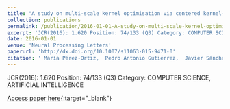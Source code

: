 ```yaml
---
title: "A study on multi-scale kernel optimisation via centered kernel-target alignment"
collection: publications
permalink: /publication/2016-01-01-A-study-on-multi-scale-kernel-optimisation-via-centered-kernel-target-alignment
excerpt: 'JCR(2016): 1.620 Position: 74/133 (Q3) Category: COMPUTER SCIENCE, ARTIFICIAL INTELLIGENCE'
date: 2016-01-01
venue: 'Neural Processing Letters'
paperurl: 'http://dx.doi.org/10.1007/s11063-015-9471-0'
citation: ' María Pérez-Ortiz,  Pedro Antonio Gutiérrez,  Javier Sánchez-Monedero,  César Hervás-Martínez, &quot;A study on multi-scale kernel optimisation via centered kernel-target alignment.&quot; Neural Processing Letters, Vol.44(2), 2016, pp.491--517.'
---
```

JCR(2016): 1.620 Position: 74/133 (Q3) Category: COMPUTER SCIENCE, ARTIFICIAL INTELLIGENCE

[Access paper here](http://dx.doi.org/10.1007/s11063-015-9471-0){:target="_blank"}
